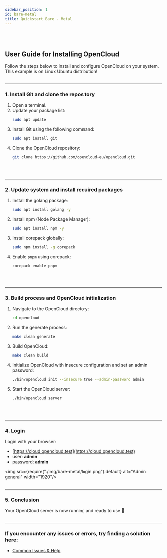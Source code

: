 ```yaml
---
sidebar_position: 1
id: bare-metal
title: Quickstart Bare - Metal
---
```

<br/><br/>

## User Guide for Installing OpenCloud
Follow the steps below to install and configure OpenCloud on your system.<br/>
This example is on Linux Ubuntu distribution!
<br/><br/>

---

### 1. Install Git and clone the repository

1. Open a terminal.
2. Update your package list:
   ```bash
   sudo apt update
   ```
3. Install Git using the following command:
   ```bash
   sudo apt install git
   ```
4. Clone the OpenCloud repository:
   ```bash
   git clone https://github.com/opencloud-eu/opencloud.git
   ```
<br/><br/>

---

### 2. Update system and install required packages

1. Install the golang package:
   ```bash
   sudo apt install golang -y
   ```

2. Install npm (Node Package Manager):
   ```bash
   sudo apt install npm -y
   ```

3. Install corepack globally:
   ```bash
   sudo npm install -g corepack
   ```

4. Enable `pnpm` using corepack:
   ```bash
   corepack enable pnpm
   ```
<br/><br/>

---

### 3. Build process and OpenCloud initialization

1. Navigate to the OpenCloud directory:
   ```bash
   cd opencloud
   ```

2. Run the generate process:
   ```bash
   make clean generate
   ```

3. Build OpenCloud:
   ```bash
   make clean build
   ```

4. Initialize OpenCloud with insecure configuration and set an admin password:
   ```bash
   ./bin/opencloud init --insecure true --admin-password admin
   ```

5. Start the OpenCloud server:
   ```bash
   ./bin/opencloud server
   ```
<br/><br/>

---

### 4. Login

Login with your browser:
- [https://cloud.opencloud.test](https://cloud.opencloud.test)
- user: **admin**
- password: **admin**

<img src={require("./img/bare-metal/login.png").default} alt="Admin general" width="1920"/>
<br/><br/>

--- 

### 5. Conclusion

Your OpenCloud server is now running and ready to use 🚀
<br/><br/>

---

### If you encounter any issues or errors, try finding a solution here: 
- [Common Issues & Help](./../common-issues.md)